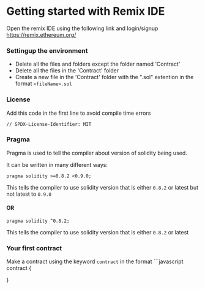 # Getting started with Remix IDE

Open the remix IDE using the following link and login/signup
https://remix.ethereum.org/

### Settingup the environment

* Delete all the files and folders except the folder named 'Contract'
* Delete all the files in the 'Contract' folder
* Create a new file in the 'Contract' folder with the ".sol" extention in the format `<fileName>.sol`

### License

Add this code in the first line to avoid compile time errors

`// SPDX-License-Identifier: MIT`

### Pragma

Pragma is used to tell the compiler about version of solidity being used.

It can be written in many different ways:

`pragma solidity >=0.8.2 <0.9.0;`

This tells the compiler to use solidity version that is either `0.8.2` or latest but not latest to `0.9.0`

#### OR

`pragma solidity ^0.8.2;`

This tells the compiler to use solidity version that is either `0.8.2` or latest

### Your first contract

Make a contract using the keyword `contract` in the format ```javascript
contract <contractName> {

}
```
